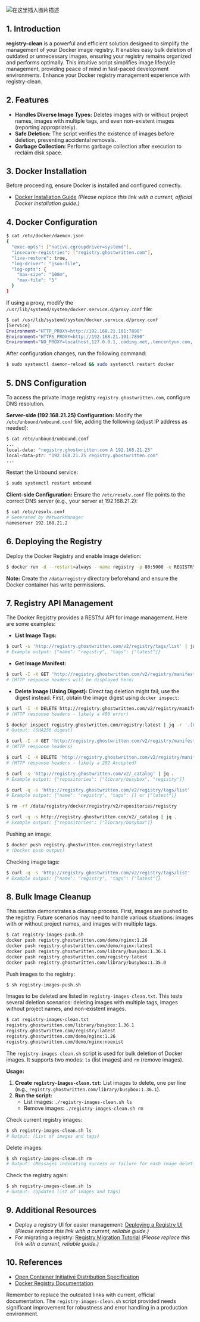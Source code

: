 
![在这里插入图片描述](https://i-blog.csdnimg.cn/direct/57ec11bf807646198367ccd4ae98f582.jpeg)






## 1. Introduction

**registry-clean** is a powerful and efficient solution designed to simplify the management of your Docker image registry.  It enables easy bulk deletion of outdated or unnecessary images, ensuring your registry remains organized and performs optimally. This intuitive script simplifies image lifecycle management, providing peace of mind in fast-paced development environments.  Enhance your Docker registry management experience with registry-clean.


## 2. Features

* **Handles Diverse Image Types:**  Deletes images with or without project names, images with multiple tags, and even non-existent images (reporting appropriately).
* **Safe Deletion:** The script verifies the existence of images before deletion, preventing accidental removals.
* **Garbage Collection:** Performs garbage collection after execution to reclaim disk space.


## 3. Docker Installation

Before proceeding, ensure Docker is installed and configured correctly.

- [Docker Installation Guide](https://blog.csdn.net/xixihahalelehehe/article/details/104293170)  *(Please replace this link with a current, official Docker installation guide.)*


## 4. Docker Configuration

```bash
$ cat /etc/docker/daemon.json
{
  "exec-opts": ["native.cgroupdriver=systemd"],
  "insecure-registries": ["registry.ghostwritten.com"],
  "live-restore": true,
  "log-driver": "json-file",
  "log-opts": {
    "max-size": "100m",
    "max-file": "5"
  }
}
```

If using a proxy, modify the `/usr/lib/systemd/system/docker.service.d/proxy.conf` file:

```bash
$ cat /usr/lib/systemd/system/docker.service.d/proxy.conf
[Service]
Environment="HTTP_PROXY=http://192.168.21.101:7890"
Environment="HTTPS_PROXY=http://192.168.21.101:7890"
Environment="NO_PROXY=localhost,127.0.0.1,.coding.net,.tencentyun.com,.myqcloud.com,*.bsgchina.com"
```

After configuration changes, run the following command:

```bash
$ sudo systemctl daemon-reload && sudo systemctl restart docker
```


## 5. DNS Configuration

To access the private image registry `registry.ghostwritten.com`, configure DNS resolution.

**Server-side (192.168.21.25) Configuration:** Modify the `/etc/unbound/unbound.conf` file, adding the following (adjust IP address as needed):

```bash
$ cat /etc/unbound/unbound.conf
...
local-data: "registry.ghostwritten.com A 192.168.21.25"
local-data-ptr: "192.168.21.25 registry.ghostwritten.com"
...
```

Restart the Unbound service:

```bash
$ sudo systemctl restart unbound
```

**Client-side Configuration:** Ensure the `/etc/resolv.conf` file points to the correct DNS server (e.g., your server at 192.168.21.2):

```bash
$ cat /etc/resolv.conf
# Generated by NetworkManager
nameserver 192.168.21.2
```


## 6. Deploying the Registry

Deploy the Docker Registry and enable image deletion:

```bash
$ docker run -d --restart=always --name registry -p 80:5000 -e REGISTRY_COMPATIBILITY_SCHEMA1_ENABLED=true -e REGISTRY_STORAGE_DELETE_ENABLED=true -v /data/registry:/var/lib/registry registry:latest
```

**Note:** Create the `/data/registry` directory beforehand and ensure the Docker container has write permissions.


## 7. Registry API Management

The Docker Registry provides a RESTful API for image management.  Here are some examples:

* **List Image Tags:**

```bash
$ curl -s 'http://registry.ghostwritten.com/v2/registry/tags/list' | jq .
# Example output: {"name": "registry", "tags": ["latest"]}
```

* **Get Image Manifest:**

```bash
$ curl -I -X GET 'http://registry.ghostwritten.com/v2/registry/manifests/latest'
# (HTTP response headers will be displayed here)
```

* **Delete Image (Using Digest):** Direct tag deletion might fail; use the digest instead. First, obtain the image digest using `docker inspect`:

```bash
$ curl -I -X DELETE http://registry.ghostwritten.com/v2/registry/manifests/latest
# (HTTP response headers - likely a 400 error)

$ docker inspect registry.ghostwritten.com/registry:latest | jq -r '.[0].RepoDigests[]' | grep registry.ghostwritten.com | awk -F '@' '{print $2}'
# Output: (SHA256 digest)

$ curl -I -X GET 'http://registry.ghostwritten.com/v2/registry/manifests/<SHA256_digest>'
# (HTTP response headers)

$ curl -I -X DELETE 'http://registry.ghostwritten.com/v2/registry/manifests/<SHA256_digest>'
# (HTTP response headers - likely a 202 Accepted)

$ curl -s 'http://registry.ghostwritten.com/v2/_catalog' | jq .
# Example output: {"repositories": ["library/busybox", "registry"]}

$ curl -q -s 'http://registry.ghostwritten.com/v2/registry/tags/list' | jq .
# Example output: {"name": "registry", "tags": [] or ["latest"]}

$ rm -rf /data/registry/docker/registry/v2/repositories/registry

$ curl -q -s http://registry.ghostwritten.com/v2/_catalog | jq .
# Example output: {"repositories": ["library/busybox"]}
```

Pushing an image:

```bash
$ docker push registry.ghostwritten.com/registry:latest
# (Docker push output)
```

Checking image tags:

```bash
$ curl -q -s 'http://registry.ghostwritten.com/v2/registry/tags/list' | jq .
# Example output: {"name": "registry", "tags": ["latest"]}
```


## 8. Bulk Image Cleanup

This section demonstrates a cleanup process.  First, images are pushed to the registry.  Future scenarios may need to handle various situations: images with or without project names, and images with multiple tags.

```bash
$ cat registry-images-push.sh
docker push registry.ghostwritten.com/demo/nginx:1.26
docker push registry.ghostwritten.com/demo/nginx:latest
docker push registry.ghostwritten.com/library/busybox:1.36.1
docker push registry.ghostwritten.com/registry:latest
docker push registry.ghostwritten.com/library/busybox:1.35.0
```

Push images to the registry:

```bash
$ sh registry-images-push.sh
```

Images to be deleted are listed in `registry-images-clean.txt`. This tests several deletion scenarios: deleting images with multiple tags, images without project names, and non-existent images.

```bash
$ cat registry-images-clean.txt
registry.ghostwritten.com/library/busybox:1.36.1
registry.ghostwritten.com/registry:latest
registry.ghostwritten.com/demo/nginx:1.26
registry.ghostwritten.com/demo/nginx:noexist
```

The `registry-images-clean.sh` script is used for bulk deletion of Docker images. It supports two modes: `ls` (list images) and `rm` (remove images).

**Usage:**

1. **Create `registry-images-clean.txt`:** List images to delete, one per line (e.g., `registry.ghostwritten.com/library/busybox:1.36.1`).
2. **Run the script:**
    * List images: `./registry-images-clean.sh ls`
    * Remove images: `./registry-images-clean.sh rm`

Check current registry images:

```bash
$ sh registry-images-clean.sh ls
# Output: (List of images and tags)
```

Delete images:

```bash
$ sh registry-images-clean.sh rm
# Output: (Messages indicating success or failure for each image deletion)
```

Check the registry again:

```bash
$ sh registry-images-clean.sh ls
# Output: (Updated list of images and tags)
```


## 9. Additional Resources

- Deploy a registry UI for easier management: [Deploying a Registry UI](https://blog.csdn.net/xixihahalelehehe/article/details/107406198) *(Please replace this link with a current, reliable guide.)*
- For migrating a registry: [Registry Migration Tutorial](https://ghostwritten.blog.csdn.net/article/details/136328119) *(Please replace this link with a current, reliable guide.)*


## 10. References

- [Open Container Initiative Distribution Specification](https://github.com/opencontainers/distribution-spec/blob/v1.0.1/spec.md#pull)
- [Docker Registry Documentation](https://docs.docker.com/registry/#introduction)


Remember to replace the outdated links with current, official documentation.  The `registry-images-clean.sh` script provided needs significant improvement for robustness and error handling in a production environment.

